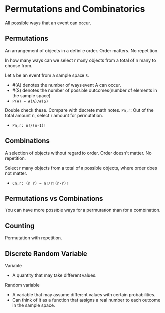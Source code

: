 # Permutations and Combinatorics

All possible ways that an event can occur.

## Permutations

An arrangement of objects in a definite order. Order matters. No repetition.

In how many ways can we select r many objects from a total of n many to choose from.

Let `A` be an event from a sample space `S`.
* #(A) denotes the number of ways event A can occur.
* #(S) denotes the number of possible outcomes(number of elements in the sample space)
* `P(A) = #(A)/#(S)`

Double check these. Compare with discrete math notes.
`Pn,r`: Out of the total amount n, select r amount for permutation.
* `Pn,r: n!/(n-1)!`

## Combinations

A selection of objects without regard to order. Order doesn't matter. No repetition.

Select r many objects from a total of n possible objects, where order does not matter.
* `Cn,r: (n r) = n!/r!(n-r)!`

## Permutations vs Combinations

You can have more possible ways for a permutation than for a combination.

## Counting

Permutation with repetition.

## Discrete Random Variable

Variable
* A quantity that may take different values.

Random variable
* A variable that may assume different values with certain probabilities.
* Can think of it as a function that assigns a real number to each outcome in the sample space.
